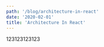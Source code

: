 ```yaml
---
path: '/blog/architecture-in-react'
date: '2020-02-01'
title: 'Architecture In React'
---
```


123123123123
